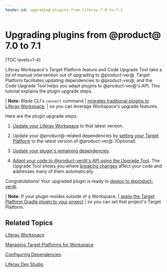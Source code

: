 ```yaml
---
header-id: upgrading-plugins-from-liferay-7-0-to-7-1
---
```


# Upgrading plugins from @product@ 7.0 to 7.1

[TOC levels=1-4]

Liferay Workspace's Target Platform feature and Code Upgrade Tool take a lot of
manual intervention out of upgrading to @product-ver@. Target Platform
facilitates updating dependencies to @product-ver@, and the Code Upgrade Tool
helps you adapt plugins to @product-ver@'s API. This tutorial explains the
plugin upgrade steps. 

| **Note:** Blade CLI's `convert` command
| [migrates traditional plugins to Liferay Workspace](/docs/7-1/tutorials/-/knowledge_base/t/migrating-traditional-plugins-to-workspace-web-applications),
| so you can leverage Workspace's upgrade features.

Here are the plugin upgrade steps:

1.  [Update your Liferay Workspace](/docs/7-1/tutorials/-/knowledge_base/t/updating-liferay-workspace)
    to that latest version. 

2.  Update your @product@-related dependencies by
    [setting your Target Platform](/docs/7-1/tutorials/-/knowledge_base/t/managing-the-target-platform-for-liferay-workspace)
    to the latest version of @product-ver@. (Optional)

3.  [Update your plugin's remaining dependencies](/docs/7-1/tutorials/-/knowledge_base/t/configuring-dependencies).

4.  [Adapt your code to @product-ver@'s API using the Upgrade Tool](/docs/7-1/tutorials/-/knowledge_base/t/adapting-to-liferay-7s-api-with-the-code-upgrade-tool).
    The Upgrade Tool shows you where
    [breaking changes](/docs/7-1/reference/-/knowledge_base/r/breaking-changes)
    affect your code and addresses many of them automatically.

Congratulations! Your upgraded plugin is ready to
[deploy to @product-ver@](/docs/7-1/tutorials/-/knowledge_base/t/starting-module-development#building-and-deploying-a-module). 

| **Note:** If your plugin resides outside of a Workspace,
| [apply the Target Platform Gradle plugin to your project](/docs/7-1/tutorials/-/knowledge_base/t/managing-the-target-platform-for-liferay-workspace#targeting-a-platform-outside-of-workspace)
| so you can set that project's Target Platform.

## Related Topics

[Liferay Workspace](/docs/7-1/tutorials/-/knowledge_base/t/liferay-workspace)

[Managing Target Platforms for Workspace](/docs/7-1/tutorials/-/knowledge_base/t/managing-the-target-platform-for-liferay-workspace)

[Configuring Dependencies](/docs/7-1/tutorials/-/knowledge_base/t/managing-the-target-platform-for-liferay-workspace)

[Liferay Dev Studio](/docs/7-1/tutorials/-/knowledge_base/t/liferay-ide)
